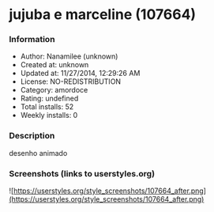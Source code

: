 # jujuba e marceline (107664)

### Information
- Author: Nanamilee (unknown)
- Created at: unknown
- Updated at: 11/27/2014, 12:29:26 AM
- License: NO-REDISTRIBUTION
- Category: amordoce
- Rating: undefined
- Total installs: 52
- Weekly installs: 0


### Description
desenho animado


### Screenshots (links to userstyles.org)
![https://userstyles.org/style_screenshots/107664_after.png](https://userstyles.org/style_screenshots/107664_after.png)


